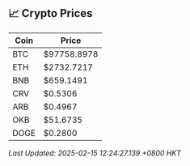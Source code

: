 ## 📈 Crypto Prices

| Coin | Price |
| ---- | ----- |
| BTC | $97758.8978 |
| ETH | $2732.7217 |
| BNB | $659.1491 |
| CRV | $0.5306 |
| ARB | $0.4967 |
| OKB | $51.6735 |
| DOGE | $0.2800 |

_Last Updated: 2025-02-15 12:24:27.139 +0800 HKT_